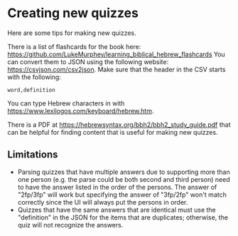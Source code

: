 # Creating new quizzes
Here are some tips for making new quizzes.

There is a list of flashcards for the book here: https://github.com/LukeMurphey/learning_biblical_hebrew_flashcards
You can convert them to JSON using the following website: https://csvjson.com/csv2json.
Make sure that the header in the CSV starts with the following:

```
word,definition
```

You can type Hebrew characters in with https://www.lexilogos.com/keyboard/hebrew.htm.

There is a PDF at https://hebrewsyntax.org/bbh2/bbh2_study_guide.pdf that can be helpful for finding content that is useful for making new quizzes.

## Limitations

* Parsing quizzes that have multiple answers due to supporting more than one person (e.g. the parse could be both second and third person) need to have the answer listed in the order of the persons. The answer of "2fp/3fp" will work but specifying the answer of "3fp/2fp" won't match correctly since the UI will always put the persons in order.
* Quizzes that have the same answers that are identical must use the "definition" in the JSON for the items that are duplicates; otherwise, the quiz will not recognize the answers. 